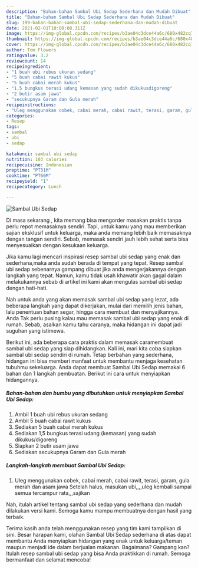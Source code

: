 ```yaml
---
description: "Bahan-bahan Sambal Ubi Sedap Sederhana dan Mudah Dibuat"
title: "Bahan-bahan Sambal Ubi Sedap Sederhana dan Mudah Dibuat"
slug: 199-bahan-bahan-sambal-ubi-sedap-sederhana-dan-mudah-dibuat
date: 2021-02-01T10:00:08.311Z
image: https://img-global.cpcdn.com/recipes/b3ae04c3dce44a6c/680x482cq70/sambal-ubi-sedap-foto-resep-utama.jpg
thumbnail: https://img-global.cpcdn.com/recipes/b3ae04c3dce44a6c/680x482cq70/sambal-ubi-sedap-foto-resep-utama.jpg
cover: https://img-global.cpcdn.com/recipes/b3ae04c3dce44a6c/680x482cq70/sambal-ubi-sedap-foto-resep-utama.jpg
author: Tom Flowers
ratingvalue: 3.2
reviewcount: 14
recipeingredient:
- "1 buah ubi rebus ukuran sedang"
- "5 buah cabai rawit kukus"
- "5 buah cabai merah kukus"
- "1,5 bungkus terasi udang kemasan yang sudah dikukusdigoreng"
- "2 butir asam jawa"
- "secukupnya Garam dan Gula merah"
recipeinstructions:
- "Uleg menggunakan cobek, cabai merah, cabai rawit, terasi, garam, gula merah dan asam jawa Setelah halus, masukan ubi,,,,uleg kembali sampai semua tercampur rata,,,sajikan"
categories:
- Resep
tags:
- sambal
- ubi
- sedap

katakunci: sambal ubi sedap 
nutrition: 103 calories
recipecuisine: Indonesian
preptime: "PT31M"
cooktime: "PT60M"
recipeyield: "1"
recipecategory: Lunch

---
```



![Sambal Ubi Sedap](https://img-global.cpcdn.com/recipes/b3ae04c3dce44a6c/680x482cq70/sambal-ubi-sedap-foto-resep-utama.jpg)

Di masa  sekarang , kita memang bisa mengorder masakan praktis tanpa perlu repot memasaknya sendiri. Tapi, untuk kamu yang mau memberikan sajian eksklusif untuk keluarga, maka anda memang lebih baik memasaknya dengan tangan sendiri. Sebab, memasak sendiri jauh lebih sehat serta bisa menyesuaikan dengan kesukaan keluarga.

Jika kamu lagi mencari inspirasi resep sambal ubi sedap yang enak dan sederhana,maka anda sudah berada di tempat yang tepat. Resep sambal ubi sedap  sebenarnya gampang dibuat jika anda mengerjakannya dengan langkah yang tepat. Namun, kamu tidak usah khawatir akan gagal dalam melakukannya 
sebab di artikel ini kami akan mengulas sambal ubi sedap dengan hati-hati.  



Nah untuk anda yang akan memasak sambal ubi sedap yang lezat, ada beberapa langkah yang dapat dikerjakan, mulai dari memilih jenis bahan, lalu penentuan bahan segar, hingga cara membuat dan menyajikannya. Anda Tak perlu pusing kalau mau memasak sambal ubi sedap yang enak di rumah. Sebab, asalkan kamu  tahu caranya, maka hidangan ini dapat jadi suguhan yang istimewa.

Berikut ini, ada beberapa cara praktis  dalam memasak caramembuat sambal ubi sedap yang siap dihidangkan. Kali ini, mari kita coba siapkan sambal ubi sedap sendiri di rumah. Tetap berbahan yang sederhana, hidangan ini bisa memberi manfaat untuk membantu menjaga kesehatan tubuhmu sekeluarga. Anda dapat membuat Sambal Ubi Sedap memakai 6 bahan dan 1 langkah pembuatan. Berikut ini cara untuk menyiapkan hidangannya.

<!--inarticleads1-->

##### Bahan-bahan dan bumbu yang dibutuhkan untuk menyiapkan Sambal Ubi Sedap:

1. Ambil 1 buah ubi rebus ukuran sedang
1. Ambil 5 buah cabai rawit kukus
1. Sediakan 5 buah cabai merah kukus
1. Sediakan 1,5 bungkus terasi udang (kemasan) yang sudah dikukus/digoreng
1. Siapkan 2 butir asam jawa
1. Sediakan secukupnya Garam dan Gula merah




<!--inarticleads2-->

##### Langkah-langkah membuat Sambal Ubi Sedap:

1. Uleg menggunakan cobek, cabai merah, cabai rawit, terasi, garam, gula merah dan asam jawa Setelah halus, masukan ubi,,,,uleg kembali sampai semua tercampur rata,,,sajikan




Nah, itulah artikel tentang  sambal ubi sedap  yang sederhana dan mudah dilakukan versi kami. Semoga kamu mampu membuatnya dengan hasil yang terbaik. 

Terima kasih anda telah menggunakan resep yang tim kami tampilkan di sini. Besar harapan kami, olahan  Sambal Ubi Sedap sederhana di atas dapat membantu Anda menyiapkan hidangan yang enak untuk keluarga/teman maupun menjadi ide dalam berjualan makanan. Bagaimana? Gampang kan? Itulah resep sambal ubi sedap yang bisa Anda praktikkan di rumah. Semoga bermanfaat dan selamat mencoba!

